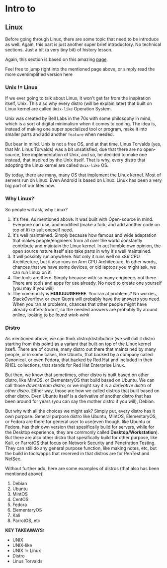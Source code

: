 # Intro to

## Linux
Before going through Linux, there are some topic that need to be introduce as well. Again, this part is just another super brief introductory. No technical sections. Just a bit (a very tiny bit) of history lesson.

Again, this section is based on this amazing [page](https://btholt.github.io/complete-intro-to-linux-and-the-cli/what-is-linux).

Feel free to jump right into the mentioned page above, or simply read the more oversimplified version here

### Unix != Linux
If we ever going to talk about Linux, it won't get far from the inspiration itself, Unix. This also why every distro (will be explain later) that built on Linux kernel are called `Unix-like` Operation System. 

Unix was created by Bell Labs in the 70s with some philosophy in mind, which is a sort of digital minimalism when it comes to coding. The idea is, instead of making one super specialized tool or program, make it into smaller parts and add another `feature` when needed.

But bear in mind. Unix is not a free OS, and at that time, Linus Torvalds (yes, that Mr. Linus Torvalds) was a bit unsatisfied, due that there are no open-source, free implementation of Unix, and so, he decided to make one instead, that inspired by the Unix itself. That is why, every distro that adopting the Linux kernel are called `Unix-like` OS.

By today, there are many, many OS that implement the Linux kernel. Most of servers run on Linux. Even Android is based on Linux. Linux has been a very big part of our lifes now.

### Why Linux?
So people will ask, why Linux?
1. It's free. As mentioned above. It was built with Open-source in mind. Everyone can use, and modified (make a fork, and add another code on top of it) to suit oneself need. 
2. It's well maintained. Simply because how famous and wide adaptation that makes people/engineers from all over the world constantly contribute and maintain the Linux kernel. In out humble own opinion, the open source nature itself also take parts in why it's well maintained.
3. It will possibly run anywhere. Not only it runs well on x86 CPU Architecture, but it also runs on Arm CPU Architecture. In other words, chances that we have some devices, or old laptops you might ask, we can run Linux on it.
4. The tools are there. Simply because with so many engineers out there. There are tools and apps for use already. No need to create one yourself (you may if you will)
5. The community is **HUUUUUGEEEEE**. You ran at problems? No worries, StackOverflow, or even Quora will probably have the answers you need. When you ran at problems, chances that other people might have already suffers from it, so the needed answers are probably fly around online, looking to be found *wink-wink*

### Distro
As mentioned above, we can think distro/distribution (we will call it distro starting from this point) as a variant that built on top of the Linux kernel itsefl. There are of course, many distro out there that maintained by many people, or in some cases, like Ubuntu, that backed by a company called Canonical, or even Fedora, that backed by Red Hat and included in their RHEL collections, that stands for Red Hat Enterprise Linux. 

But then, we know that sometimes, other distro is built based on other distro, like MintOS, or ElementaryOS that build based on Ubuntu. We can call those *downstream distro*, or we might say it is a *derivative distro* of *other distro*. Either way, those are how we called distros that built based on other distro. Even Ubuntu itself is a derivative of another distro that has been around for years (you can say the mother distro if you will), Debian.

But why with all the choices we might ask? Simply put, every distro has it own purpose. General purpose distro like Ubuntu, MintOS, ElementaryOS, or Fedora are there for general user to use(even though, like Ubuntu or Fedora, has their own version that spesifically build for servers, while for the Desktop experience, they are commonly called **<distro name> Desktop/Workstation**). But there are also other distro that spesifically build for other purpose, like Kali, or ParrotOS that focus on Network Security and Penetration Testing. They can still do any general purpose function, like making notes, etc, but the build in tools/apps that reserved in that distros are for PenTest and NetSec.

Without further ado, here are some examples of distros (that also has been mentioned above):
1. Debian
2. Ubuntu
3. MintOS
4. CentOS
5. Fedora
6. ElementaryOS
7. Kali
8. ParrotOS, etc

**KEY TAKEAWAYS:**
- UNIX
- UNIX-like
- UNIX != Linux
- Distro
- Linus Torvalds